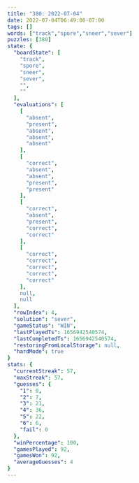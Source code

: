 ```yaml
---
title: "380: 2022-07-04"
date: 2022-07-04T06:49:00-07:00
tags: []
words: ["track","spore","sneer","sever"]
puzzles: [380]
state: {
  "boardState": [
    "track",
    "spore",
    "sneer",
    "sever",
    "",
    ""
  ],
  "evaluations": [
    [
      "absent",
      "present",
      "absent",
      "absent",
      "absent"
    ],
    [
      "correct",
      "absent",
      "absent",
      "present",
      "present"
    ],
    [
      "correct",
      "absent",
      "present",
      "correct",
      "correct"
    ],
    [
      "correct",
      "correct",
      "correct",
      "correct",
      "correct"
    ],
    null,
    null
  ],
  "rowIndex": 4,
  "solution": "sever",
  "gameStatus": "WIN",
  "lastPlayedTs": 1656942540574,
  "lastCompletedTs": 1656942540574,
  "restoringFromLocalStorage": null,
  "hardMode": true
}
stats: {
  "currentStreak": 57,
  "maxStreak": 57,
  "guesses": {
    "1": 0,
    "2": 7,
    "3": 21,
    "4": 36,
    "5": 22,
    "6": 6,
    "fail": 0
  },
  "winPercentage": 100,
  "gamesPlayed": 92,
  "gamesWon": 92,
  "averageGuesses": 4
}
---
```


<!-- more -->

